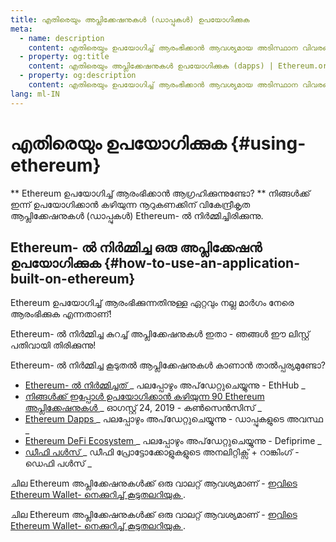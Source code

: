 ```yaml
---
title: എതിരെയും അപ്ലിക്കേഷനുകൾ (ഡാപ്പുകൾ) ഉപയോഗിക്കുക
meta:
  - name: description
    content: എതിരെയും ഉപയോഗിച്ച് ആരംഭിക്കാൻ ആവശ്യമായ അടിസ്ഥാന വിവരങ്ങൾ.
  - property: og:title
    content: എതിരെയും അപ്ലിക്കേഷനുകൾ ഉപയോഗിക്കുക (dapps) | Ethereum.org
  - property: og:description
    content: എതിരെയും ഉപയോഗിച്ച് ആരംഭിക്കാൻ ആവശ്യമായ അടിസ്ഥാന വിവരങ്ങൾ.
lang: ml-IN
---
```


# എതിരെയും ഉപയോഗിക്കുക {#using-ethereum}

<div class="featured">

** Ethereum ഉപയോഗിച്ച് ആരംഭിക്കാൻ ആഗ്രഹിക്കുന്നുണ്ടോ? ** നിങ്ങൾക്ക് ഇന്ന് ഉപയോഗിക്കാൻ കഴിയുന്ന നൂറുകണക്കിന് വികേന്ദ്രീകൃത ആപ്ലിക്കേഷനുകൾ (ഡാപ്പുകൾ) Ethereum- ൽ നിർമ്മിച്ചിരിക്കുന്നു.

</div>

## Ethereum- ൽ നിർമ്മിച്ച ഒരു അപ്ലിക്കേഷൻ ഉപയോഗിക്കുക {#how-to-use-an-application-built-on-ethereum}

Ethereum ഉപയോഗിച്ച് ആരംഭിക്കുന്നതിനുള്ള ഏറ്റവും നല്ല മാർഗം നേരെ ആരംഭിക്കുക എന്നതാണ്!

Ethereum- ൽ നിർമ്മിച്ച കുറച്ച് അപ്ലിക്കേഷനുകൾ ഇതാ - ഞങ്ങൾ ഈ ലിസ്റ്റ് പതിവായി തിരിക്കുന്നു!

<RandomAppList />

Ethereum- ൽ നിർമ്മിച്ച കൂടുതൽ ആപ്ലിക്കേഷനുകൾ കാണാൻ താൽപ്പര്യമുണ്ടോ?

- [ Ethereum- ൽ നിർമ്മിച്ചത് ](https://docs.ethhub.io/built-on-ethereum/built-on-ethereum/) _ പലപ്പോഴും അപ്‌ഡേറ്റുചെയ്യുന്നു - EthHub _
- [ നിങ്ങൾക്ക് ഇപ്പോൾ ഉപയോഗിക്കാൻ കഴിയുന്ന 90 Ethereum അപ്ലിക്കേഷനുകൾ ](https://media.consensys.net/40-ethereum-apps-you-can-use-right-now-d643333769f7) _ ഓഗസ്റ്റ് 24, 2019 - കൺസെൻസിസ് _
- [ Ethereum Dapps ](https://www.stateofthedapps.com/rankings/platform/ethereum) _ പലപ്പോഴും അപ്‌ഡേറ്റുചെയ്യുന്നു - ഡാപ്പുകളുടെ അവസ്ഥ _
- [ Ethereum DeFi Ecosystem ](https://defiprime.com/ethereum) _ പലപ്പോഴും അപ്‌ഡേറ്റുചെയ്യുന്നു - Defiprime _
- [ ഡീഫി പൾസ് ](https://defipulse.com/) _ ഡീഫി പ്രോട്ടോക്കോളുകളുടെ അനലിറ്റിക്സ് + റാങ്കിംഗ് - ഡെഫി പൾസ് _

ചില Ethereum അപ്ലിക്കേഷനുകൾക്ക് ഒരു വാലറ്റ് ആവശ്യമാണ് - [ ഇവിടെ Ethereum Wallet- നെക്കുറിച്ച് കൂടുതലറിയുക ](/ml/wallets/).

ചില Ethereum അപ്ലിക്കേഷനുകൾക്ക് ഒരു വാലറ്റ് ആവശ്യമാണ് - [ ഇവിടെ Ethereum Wallet- നെക്കുറിച്ച് കൂടുതലറിയുക ](/ml/eth/).
